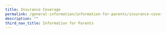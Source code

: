 ```yaml
---
title: Insurance Coverage
permalink: /general-information/information-for-parents/insurance-coverage
description: ""
third_nav_title: Information for Parents
---
```

